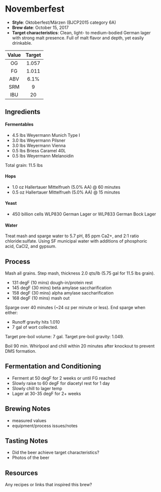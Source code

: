 # Novemberfest

* **Style**: Oktoberfest/Märzen (BJCP2015 category 6A)
* **Brew date**: October 15, 2017
* **Target characteristics**: Clean, light- to medium-bodied German lager with strong malt presence. Full of malt flavor and depth, yet easily drinkable.

| Value      | Target |
| :--------: |:------:|
| OG         | 1.057  | 
| FG         | 1.011  | 
| ABV        | 6.1%   |   
| SRM        | 9      |   
| IBU        | 20     |   

## Ingredients

#### Fermentables

* 4.5 lbs Weyermann Munich Type I
* 3.0 lbs Weyermann Pilsner
* 3.0 lbs Weyermann Vienna
* 0.5 lbs Briess Caramel 40L
* 0.5 lbs Weyermann Melanoidin

Total grain: 11.5 lbs

#### Hops

* 1.0 oz Hallertauer Mittelfrueh (5.0% AA) @ 60 minutes
* 0.5 oz Hallertauer Mittelfrueh (5.0% AA) @ 15 minutes

#### Yeast

* 450 billion cells WLP830 German Lager or WLP833 German Bock Lager

#### Water

Treat mash and sparge water to 5.7 pH, 85 ppm Ca2+, and 2:1 ratio chloride:sulfate. Using SF municipal water with additions of phosphoric acid, CaCl2, and gypsum.

## Process

Mash all grains.  Step mash, thickness 2.0 qts/lb (5.75 gal for 11.5 lbs grain).

* 131 degF (10 mins) dough-in/protein rest
* 145 degF (30 mins) beta amylase saccharification
* 158 degF (30 mins) alpha amylase saccharification
* 168 degF (10 mins) mash out

Sparge over 40 minutes (~24 oz per minute or less). End sparge when either:

* Runoff gravity hits 1.010
* 7 gal of wort collected.

Target pre-boil volume: 7 gal. Target pre-boil gravity: 1.049.

Boil 90 min. Whirlpool and chill within 20 minutes after knockout to prevent DMS formation.

## Fermentation and Conditioning

* Ferment at 50 degF for 2 weeks or until FG reached
* Slowly raise to 60 degF for diacetyl rest for 1 day
* Slowly chill to lager temp
* Lager at 30-35 degF for 2+ weeks

## Brewing Notes

  - measured values
  - equipment/process issues/notes

## Tasting Notes

* Did the beer achieve target characteristics?
* Photos of the beer

## Resources

Any recipes or links that inspired this brew?
